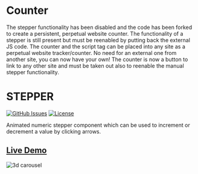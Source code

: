 # Counter

The stepper functionality has been disabled and the code has been forked to create a persistent, perpetual website counter. The functionality of a stepper is still present but must be reenabled by putting back the external JS code. The counter and the script tag can be placed into any site as a perpetual website tracker/counter. No need for an external one from another site, you can now have your own! The counter is now a button to link to any other site and must be taken out also to reenable the manual stepper functionality.

# STEPPER

[![GitHub Issues](https://img.shields.io/badge/contributions-welcome-brightgreen.svg?style=flat)](https://github.com/alikinvv/stepper/issues)   [![License](https://img.shields.io/badge/license-MIT-blue.svg)](https://opensource.org/licenses/MIT)

Animated numeric stepper component which can be used to increment or decrement a value by clicking arrows.



## [Live Demo](https://alikinvv.github.io/stepper/build)

![3d carousel](/src/img/gif.gif?raw=true)



